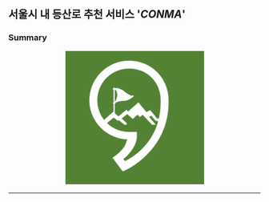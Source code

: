 ## 서울시 내 등산로 추천 서비스 '<i>CONMA</i>'
### Summary
<center><img src="챗봇용 로고.png" alt="My Image"></center>

------------------------------------------------------------------
